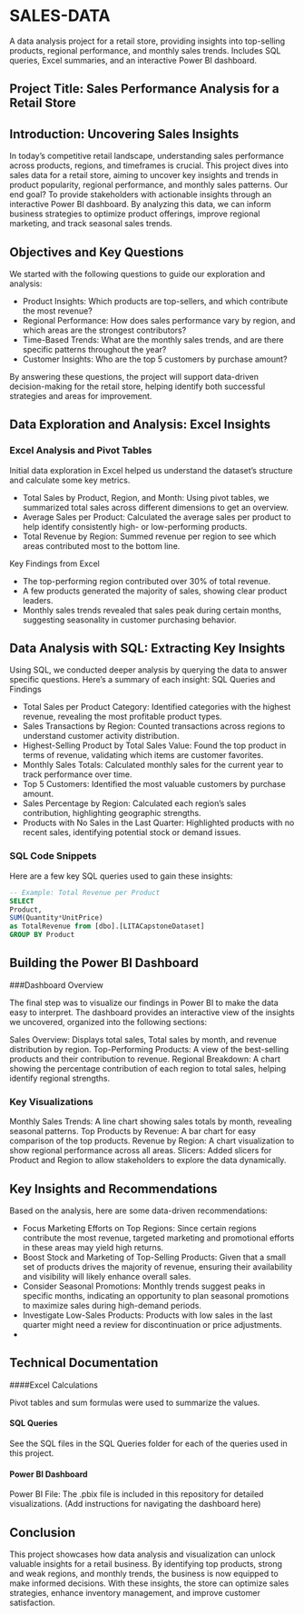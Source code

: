 # SALES-DATA
A data analysis project for a retail store, providing insights into top-selling products, regional performance, and monthly sales trends. Includes SQL queries, Excel summaries, and an interactive Power BI dashboard.

## Project Title: Sales Performance Analysis for a Retail Store

## Introduction: Uncovering Sales Insights
In today’s competitive retail landscape, understanding sales performance across products, regions, and timeframes is crucial. This project dives into sales data for a retail store, aiming to uncover key insights and trends in product popularity, regional performance, and monthly sales patterns.
Our end goal? To provide stakeholders with actionable insights through an interactive Power BI dashboard. By analyzing this data, we can inform business strategies to optimize product offerings, improve regional marketing, and track seasonal sales trends.

## Objectives and Key Questions

We started with the following questions to guide our exploration and analysis:
- Product Insights: Which products are top-sellers, and which contribute the most revenue?
- Regional Performance: How does sales performance vary by region, and which areas are the strongest contributors?
- Time-Based Trends: What are the monthly sales trends, and are there specific patterns throughout the year?
- Customer Insights: Who are the top 5 customers by purchase amount?

By answering these questions, the project will support data-driven decision-making for the retail store, helping identify both successful strategies and areas for improvement.

## Data Exploration and Analysis: Excel Insights

### Excel Analysis and Pivot Tables

Initial data exploration in Excel helped us understand the dataset’s structure and calculate some key metrics.

- Total Sales by Product, Region, and Month: Using pivot tables, we summarized total sales across different dimensions to get an overview.
- Average Sales per Product: Calculated the average sales per product to help identify consistently high- or low-performing products.
-  Total Revenue by Region: Summed revenue per region to see which areas contributed most to the bottom line.

Key Findings from Excel

- The top-performing region contributed over 30% of total revenue.
- A few products generated the majority of sales, showing clear product leaders.
- Monthly sales trends revealed that sales peak during certain months, suggesting seasonality in customer purchasing behavior.

## Data Analysis with SQL: Extracting Key Insights

Using SQL, we conducted deeper analysis by querying the data to answer specific questions. Here’s a summary of each insight:
SQL Queries and Findings

  - Total Sales per Product Category: Identified categories with the highest revenue, revealing the most profitable product types.
  - Sales Transactions by Region: Counted transactions across regions to understand customer activity distribution.
  - Highest-Selling Product by Total Sales Value: Found the top product in terms of revenue, validating which items are customer favorites.
  - Monthly Sales Totals: Calculated monthly sales for the current year to track performance over time.
  - Top 5 Customers: Identified the most valuable customers by purchase amount.
  - Sales Percentage by Region: Calculated each region’s sales contribution, highlighting geographic strengths.
  - Products with No Sales in the Last Quarter: Highlighted products with no recent sales, identifying potential stock or demand issues.

### SQL Code Snippets

Here are a few key SQL queries used to gain these insights:
``` SQL
-- Example: Total Revenue per Product
SELECT
Product,
SUM(Quantity*UnitPrice)
as TotalRevenue from [dbo].[LITACapstoneDataset]
GROUP BY Product
```
## Building the Power BI Dashboard
   ###Dashboard Overview

The final step was to visualize our findings in Power BI to make the data easy to interpret. The dashboard provides an interactive view of the insights we uncovered, organized into the following sections:

  Sales Overview: Displays total sales, Total sales by month, and revenue distribution by region.
  Top-Performing Products: A view of the best-selling products and their contribution to revenue.
  Regional Breakdown: A chart showing the percentage contribution of each region to total sales, helping identify regional strengths.

### Key Visualizations

  Monthly Sales Trends: A line chart showing sales totals by month, revealing seasonal patterns.
  Top Products by Revenue: A bar chart for easy comparison of the top products.
  Revenue by Region: A chart visualization to show regional performance across all areas.
  Slicers: Added slicers for Product and Region to allow stakeholders to explore the data dynamically.

## Key Insights and Recommendations

Based on the analysis, here are some data-driven recommendations:

  - Focus Marketing Efforts on Top Regions: Since certain regions contribute the most revenue, targeted marketing and promotional efforts in these areas may yield high returns.
  - Boost Stock and Marketing of Top-Selling Products: Given that a small set of products drives the majority of revenue, ensuring their availability and visibility will likely    enhance overall sales.
  - Consider Seasonal Promotions: Monthly trends suggest peaks in specific months, indicating an opportunity to plan seasonal promotions to maximize sales during high-demand periods.
  - Investigate Low-Sales Products: Products with low sales in the last quarter might need a review for discontinuation or price adjustments.
  - 
## Technical Documentation
####Excel Calculations

Pivot tables and sum formulas were used to summarize the values.
#### SQL Queries

  See the SQL files in the SQL Queries folder for each of the queries used in this project.

#### Power BI Dashboard

  Power BI File: The .pbix file is included in this repository for detailed visualizations. (Add instructions for navigating the dashboard here)


## Conclusion

This project showcases how data analysis and visualization can unlock valuable insights for a retail business. By identifying top products, strong and weak regions, and monthly trends, the business is now equipped to make informed decisions. With these insights, the store can optimize sales strategies, enhance inventory management, and improve customer satisfaction.




